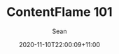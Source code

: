 ---
title: "ContentFlame 101"
date: 2020-11-10T22:00:09+11:00
slug: "resources"
menu: resourcesNav
weight: 1
draft: true
author: Sean
---
